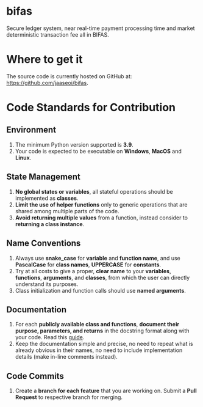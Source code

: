 # bifas
Secure ledger system, near real-time payment processing time and market deterministic transaction fee all in BIFAS.

# Where to get it
The source code is currently hosted on GitHub at: https://github.com/jaaseoi/bifas.

# Code Standards for Contribution

## Environment
1.	The minimum Python version supported is **3.9**.
2.	Your code is expected to be executable on **Windows**, **MacOS** and **Linux**.

## State Management
1.	**No global states or variables**, all stateful operations should be implemented as **classes**.
2.	**Limit the use of helper functions** only to generic operations that are shared among multiple parts of the code.
3.	**Avoid returning multiple values** from a function, instead consider to **returning a class instance**.

## Name Conventions
1.	Always use **snake_case** for **variable** and **function name**, and use **PascalCase** for **class names**, **UPPERCASE** for **constants**.
2.	Try at all costs to give a proper, **clear name** to your **variables**, **functions**, **arguments**, and **classes**, from which the user can directly understand its purposes.
3.	Class initialization and function calls should use **named arguments**.

## Documentation
1.	For each **publicly available class and functions**, **document their purpose, parameters, and returns** in the docstring format along with your code. Read this [guide](https://pandas.pydata.org/docs/development/contributing_docstring.html).
2.	Keep the documentation simple and precise, no need to repeat what is already obvious in their names, no need to include implementation details (make in-line comments instead).

## Code Commits
1. Create a **branch for each feature** that you are working on. Submit a **Pull Request** to respective branch for merging.